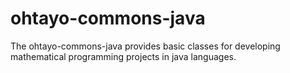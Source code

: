 # ohtayo-commons-java
The ohtayo-commons-java provides basic classes for developing mathematical programming projects in java languages.
